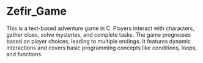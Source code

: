 # Zefir_Game
This is a text-based adventure game in C. Players interact with characters, gather clues, solve mysteries, and complete tasks. The game progresses based on player choices, leading to multiple endings. It features dynamic interactions and covers basic programming concepts like conditions, loops, and functions.
